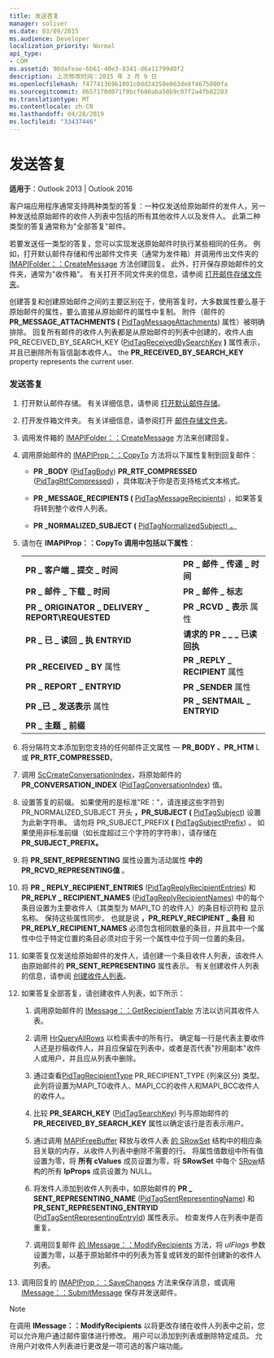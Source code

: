```yaml
---
title: 发送答复
manager: soliver
ms.date: 03/09/2015
ms.audience: Developer
localization_priority: Normal
api_type:
- COM
ms.assetid: 90dafeae-6b61-40e3-8341-d6a11799d0f2
description: 上次修改时间：2015 年 3 月 9 日
ms.openlocfilehash: f47741369b1091c0dd24358e063de8f4675000fa
ms.sourcegitcommit: 8657170d071f9bcf680aba50b9c07f2a4fb82283
ms.translationtype: MT
ms.contentlocale: zh-CN
ms.lasthandoff: 04/28/2019
ms.locfileid: "33437446"
---
```

# <a name="sending-a-reply"></a>发送答复

**适用于**：Outlook 2013 | Outlook 2016 
  
客户端应用程序通常支持两种类型的答复：一种仅发送给原始邮件的发件人，另一种发送给原始邮件的收件人列表中包括的所有其他收件人以及发件人。 此第二种类型的答复通常称为"全部答复"邮件。
  
若要发送任一类型的答复，您可以实现发送原始邮件时执行某些相同的任务。 例如，打开默认邮件存储和传出邮件文件夹（通常为发件箱）并调用传出文件夹的 [IMAPIFolder：：CreateMessage](imapifolder-createmessage.md) 方法创建回复。 此外，打开保存原始邮件的文件夹，通常为"收件箱"。 有关打开不同文件夹的信息，请参阅 [打开邮件存储文件夹](opening-a-message-store-folder.md)。
  
创建答复和创建原始邮件之间的主要区别在于，使用答复时，大多数属性要么基于原始邮件的属性，要么直接从原始邮件的属性中复制。 附件（邮件的 **PR_MESSAGE_ATTACHMENTS (** [PidTagMessageAttachments](pidtagmessageattachments-canonical-property.md)) 属性）被明确排除。 回复所有邮件的收件人列表都是从原始邮件的列表中创建的，收件人由 PR_RECEIVED_BY_SEARCH_KEY ([PidTagReceivedBySearchKey](pidtagreceivedbysearchkey-canonical-property.md) **)** 属性表示，并且已删除所有盲信副本收件人。 the **PR_RECEIVED_BY_SEARCH_KEY** property represents the current user. 
  
### <a name="to-send-a-reply"></a>发送答复
  
1. 打开默认邮件存储。 有关详细信息，请参阅 [打开默认邮件存储](opening-the-default-message-store.md)。
    
2. 打开发件箱文件夹。 有关详细信息，请参阅打开 [邮件存储文件夹](opening-a-message-store-folder.md)。
    
3. 调用发件箱的 [IMAPIFolder：：CreateMessage](imapifolder-createmessage.md) 方法来创建回复。 
    
4. 调用原始邮件的 [IMAPIProp：：CopyTo](imapiprop-copyto.md) 方法将以下属性复制到回复邮件： 
    
   - **PR \_BODY** ([PidTagBody](pidtagbody-canonical-property.md)) **PR_RTF_COMPRESSED** ([PidTagRtfCompressed](pidtagrtfcompressed-canonical-property.md)) ，具体取决于你是否支持格式文本格式。
    
   - **PR \_MESSAGE_RECIPIENTS (** [PidTagMessageRecipients](pidtagmessagerecipients-canonical-property.md)) ，如果答复将转到整个收件人列表。
    
   - **PR \_NORMALIZED_SUBJECT (** [PidTagNormalizedSubject) 。](pidtagnormalizedsubject-canonical-property.md)
    
5. 请勿在 **IMAPIProp：：CopyTo 调用中包括以下属性**：
    
    |||
    |:-----|:-----|
    |**PR \_ 客户端 \_ 提交 \_ 时间** <br/> |**PR \_ 邮件 \_ 传递 \_ 时间** <br/> |
    |**PR \_ 邮件 \_ 下载 \_ 时间** <br/> |**PR \_ 邮件 \_ 标志** <br/> |
    |**PR \_ ORIGINATOR \_ DELIVERY \_ REPORT\REQUESTED** <br/> |**PR \_RCVD \_ 表示** 属性  <br/> |
    |**PR \_ 已 \_ 读回 \_ 执 ENTRYID** <br/> |**请求的 PR \_ \_ \_ 已读回执** <br/> |
    |**PR \_RECEIVED \_ BY** 属性  <br/> |**PR \_REPLY \_ RECIPIENT** 属性  <br/> |
    |**PR \_ REPORT \_ ENTRYID** <br/> |**PR \_SENDER** 属性  <br/> |
    |**PR \_已 \_ 发送表示** 属性  <br/> |**PR \_ SENTMAIL \_ ENTRYID** <br/> |
    |**PR \_ 主题 \_ 前缀** <br/> | <br/> |
   
6. 将分隔符文本添加到您支持的任何邮件正文属性 — **PR_BODY** **、PR_HTM** L 或 **PR_RTF_COMPRESSED**。
    
7. 调用 [ScCreateConversationIndex](sccreateconversationindex.md)，将原始邮件的 **PR_CONVERSATION_INDEX** ([PidTagConversationIndex](pidtagconversationindex-canonical-property.md)) 值。
    
8. 设置答复的前缀。 如果使用的是标准"RE："，请连接这些字符到 PR_NORMALIZED_SUBJECT 开头 **，PR_SUBJECT (**  [PidTagSubject](pidtagsubject-canonical-property.md)) 设置为此新字符串。 请勿将 PR_SUBJECT_PREFIX **(** [PidTagSubjectPrefix](pidtagsubjectprefix-canonical-property.md)) 。 如果使用非标准前缀（如长度超过三个字符的字符串），请存储在 **PR_SUBJECT_PREFIX。** 
    
9. 将 **PR_SENT_REPRESENTING** 属性设置为活动属性 **中的PR_RCVD_REPRESENTING值** 。 
    
10. 将 **PR \_ REPLY_RECIPIENT_ENTRIES** ([PidTagReplyRecipientEntries](pidtagreplyrecipiententries-canonical-property.md)) 和 **PR_REPLY \_ RECIPIENT_NAMES** ([PidTagReplyRecipientNames](pidtagreplyrecipientnames-canonical-property.md)) 中的每个条目设置为主要收件人（其类型为 MAPI_TO 的收件人）的条目标识符和 显示名称。 保持这些属性同步。 也就是说 **，PR_REPLY_RECIPIENT \_ 条目** 和 **PR_REPLY_RECIPIENT_NAMES** 必须包含相同数量的条目，并且其中一个属性中位于特定位置的条目必须对应于另一个属性中位于同一位置的条目。 
    
11. 如果答复仅发送给原始邮件的发件人，请创建一个条目收件人列表，该收件人由原始邮件的 **PR_SENT_REPRESENTING** 属性表示。 有关创建收件人列表的信息，请参阅 [创建收件人列表](creating-a-recipient-list.md)。
    
12. 如果答复全部答复，请创建收件人列表，如下所示：
    
    1. 调用原始邮件的 [IMessage：：GetRecipientTable](imessage-getrecipienttable.md) 方法以访问其收件人表。 
        
    2. 调用 [HrQueryAllRows](hrqueryallrows.md) 以检索表中的所有行。 确定每一行是代表主要收件人还是抄稿收件人，并且应保留在列表中，或者是否代表"抄用副本"收件人或用户，并且应从列表中删除。 
        
    3. 通过查看[PidTagRecipientType](pidtagrecipienttype-canonical-property.md) PR_RECIPIENT_TYPE (列来区分) 类型。  此列将设置为MAPI_TO收件人、MAPI_CC的收件人和MAPI_BCC收件人的收件人。 
        
    4. 比较 **PR_SEARCH_KEY** ([PidTagSearchKey](pidtagsearchkey-canonical-property.md)) 列与原始邮件的 **PR_RECEIVED_BY_SEARCH_KEY** 属性以确定该行是否表示用户。 
        
    5. 通过调用 [MAPIFreeBuffer](mapifreebuffer.md) 释放与收件人表 [的 SRowSet](srowset.md) 结构中的相应条目关联的内存，从收件人列表中删除不需要的行。 将属性值数组中所有值设置为零，将 **所有 cValues** 成员设置为零，将 **SRowSet** 中每个 [SRow](srow.md)结构的所有 **lpProps** 成员设置为 NULL。 
        
    6. 将发件人添加到收件人列表中，如原始邮件的 **PR \_ SENT_REPRESENTING_NAME** ([PidTagSentRepresentingName](pidtagsentrepresentingname-canonical-property.md)) 和 **PR_SENT_REPRESENTING_ENTRYID** ([PidTagSentRepresentingEntryId](pidtagsentrepresentingentryid-canonical-property.md)) 属性表示。 检查发件人在列表中是否重复。
        
    7. 调用回复邮件 [的 IMessage：：ModifyRecipients](imessage-modifyrecipients.md) 方法，将  _ulFlags_ 参数设置为零，以基于原始邮件中的列表为答复或转发的邮件创建新的收件人列表。 
    
13. 调用回复的 [IMAPIProp：：SaveChanges](imapiprop-savechanges.md) 方法来保存消息，或调用 [IMessage：：SubmitMessage](imessage-submitmessage.md) 保存并发送邮件。 
    
> [!NOTE]
> 在调用 **IMessage：：ModifyRecipients** 以将更改存储在收件人列表中之前，您可以允许用户通过邮件窗体进行修改。 用户可以添加到列表或删除特定成员。 允许用户对收件人列表进行更改是一项可选的客户端功能。 
  

